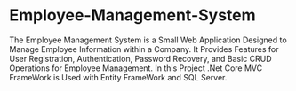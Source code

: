 # Employee-Management-System
The Employee Management System is a Small Web Application Designed to Manage Employee Information within a Company. It Provides Features for User Registration, Authentication, Password Recovery, and Basic CRUD Operations for Employee Management. In this Project .Net Core MVC FrameWork is Used with Entity FrameWork and SQL Server.
